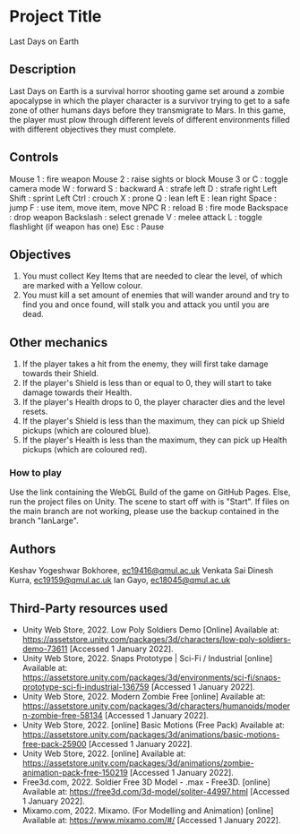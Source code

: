 # Project Title

Last Days on Earth

## Description

Last Days on Earth is a survival horror shooting game set around a zombie apocalypse in which the player character is a survivor trying to get to a safe zone of other humans days before they transmigrate to Mars. In this game, the player must plow through different levels of different environments filled with different objectives they must complete.

## Controls
Mouse 1 : fire weapon
Mouse 2 : raise sights or block
Mouse 3 or C : toggle camera mode
W : forward
S : backward
A : strafe left
D : strafe right
Left Shift : sprint
Left Ctrl : crouch
X : prone
Q : lean left
E : lean right
Space : jump
F : use item, move item, move NPC
R : reload
B : fire mode
Backspace : drop weapon
Backslash : select grenade
V : melee attack
L : toggle flashlight (if weapon has one)
Esc : Pause


## Objectives
1. You must collect Key Items that are needed to clear the level, of which are marked with a Yellow colour.
2. You must kill a set amount of enemies that will wander around and try to find you and once found, will stalk you and attack you until you are dead.

## Other mechanics
1. If the player takes a hit from the enemy, they will first take damage towards their Shield.
2. If the player's Shield is less than or equal to 0, they will start to take damage towards their Health.
3. If the player's Health drops to 0, the player character dies and the level resets.
4. If the player's Shield is less than the maximum, they can pick up Shield pickups (which are coloured blue).
5. If the player's Health is less than the maximum, they can pick up Health pickups (which are coloured red).

### How to play
Use the link containing the WebGL Build of the game on GitHub Pages. Else, run the project files on Unity. The scene to start off with is "Start". If files on the main branch are not working, please use the backup contained in the branch "IanLarge".

## Authors
Keshav Yogeshwar Bokhoree, ec19416@qmul.ac.uk
Venkata Sai Dinesh Kurra, ec19159@qmul.ac.uk
Ian Gayo, ec18045@qmul.ac.uk

## Third-Party resources used
* Unity Web Store, 2022. Low Poly Soldiers Demo [Online] Available at: https://assetstore.unity.com/packages/3d/characters/low-poly-soldiers-demo-73611 [Accessed 1 January 2022].
* Unity Web Store, 2022. Snaps Prototype | Sci-Fi / Industrial [online] Available at: <https://assetstore.unity.com/packages/3d/environments/sci-fi/snaps-prototype-sci-fi-industrial-136759> [Accessed 1 January 2022].
* Unity Web Store, 2022. Modern Zombie Free [online] Available at: <https://assetstore.unity.com/packages/3d/characters/humanoids/modern-zombie-free-58134> [Accessed 1 January 2022].
* Unity Web Store, 2022. [online] Basic Motions (Free Pack) Available at: <https://assetstore.unity.com/packages/3d/animations/basic-motions-free-pack-25900> [Accessed 1 January 2022].
* Unity Web Store, 2022. [online] Available at: <https://assetstore.unity.com/packages/3d/animations/zombie-animation-pack-free-150219> [Accessed 1 January 2022].
* Free3d.com, 2022. Soldier Free 3D Model - .max - Free3D. [online] Available at: <https://free3d.com/3d-model/soliter-44997.html> [Accessed 1 January 2022].
* Mixamo.com, 2022. Mixamo. (For Modelling and Animation) [online] Available at: <https://www.mixamo.com/#/> [Accessed 1 January 2022].

